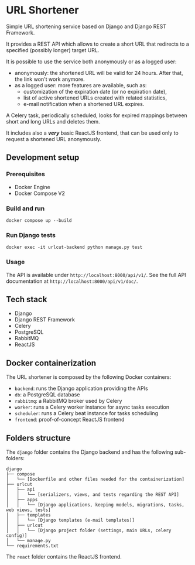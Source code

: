 # URL Shortener
Simple URL shortening service based on Django and Django REST Framework.

It provides a REST API which allows to create a short URL that redirects to a specified (possibly longer) target URL.

It is possible to use the service both anonymously or as a logged user:
* anonymously: the shortened URL will be valid for 24 hours. After that, the link won't work anymore.
* as a logged user: more features are available, such as:
  * customization of the expiration date (or no expiration date),
  * list of active shortened URLs created with related statistics,
  * e-mail notification when a shortened URL expires.

A Celery task, periodically scheduled, looks for expired mappings between short and long URLs and deletes them. 

It includes also a ***very*** basic ReactJS frontend, that can be used only to request a 
shortened URL anonymously.

## Development setup

### Prerequisites

* Docker Engine
* Docker Compose V2

### Build and run

```
docker compose up --build
```

### Run Django tests

```
docker exec -it urlcut-backend python manage.py test
```

### Usage

The API is available under `http://localhost:8000/api/v1/`.
See the full API documentation at `http://localhost:8000/api/v1/doc/`.

## Tech stack

* Django
* Django REST Framework
* Celery
* PostgreSQL
* RabbitMQ
* ReactJS

## Docker containerization

The URL shortener is composed by the following Docker containers:

* `backend`: runs the Django application providing the APIs
* `db`: a PostgreSQL database
* `rabbitmq`: a RabbitMQ broker used by Celery
* `worker`: runs a Celery worker instance for async tasks execution
* `scheduler`: runs a Celery beat instance for tasks scheduling
* `frontend`: proof-of-concept ReactJS frontend

## Folders structure

The `django` folder contains the Django backend and has the following sub-folders:

```
django
├── compose
│   └── [Dockerfile and other files needed for the containerization]
├── urlcut
│   ├── api
│   │   └── [serializers, views, and tests regarding the REST API]
│   ├── apps
│   │   └── [Django applications, keeping models, migrations, tasks, web views, tests]
│   ├── templates
│   │   └── [Django templates (e-mail templates)]
│   ├── urlcut
│   │   └── [Django project folder (settings, main URLs, celery config)]
│   └── manage.py
└── requirements.txt
```

The `react` folder contains the ReactJS frontend.
